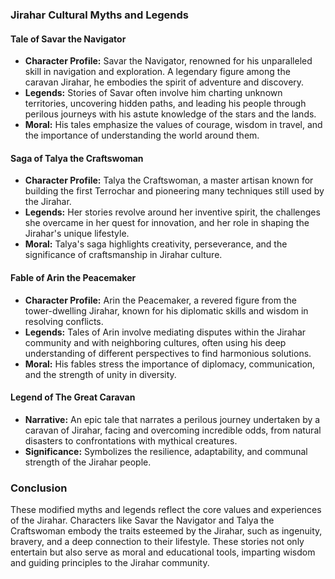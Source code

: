 ### Jirahar Cultural Myths and Legends

#### Tale of Savar the Navigator
- **Character Profile:** Savar the Navigator, renowned for his unparalleled skill in navigation and exploration. A legendary figure among the caravan Jirahar, he embodies the spirit of adventure and discovery.
- **Legends:** Stories of Savar often involve him charting unknown territories, uncovering hidden paths, and leading his people through perilous journeys with his astute knowledge of the stars and the lands.
- **Moral:** His tales emphasize the values of courage, wisdom in travel, and the importance of understanding the world around them.

#### Saga of Talya the Craftswoman
- **Character Profile:** Talya the Craftswoman, a master artisan known for building the first Terrochar and pioneering many techniques still used by the Jirahar.
- **Legends:** Her stories revolve around her inventive spirit, the challenges she overcame in her quest for innovation, and her role in shaping the Jirahar's unique lifestyle.
- **Moral:** Talya's saga highlights creativity, perseverance, and the significance of craftsmanship in Jirahar culture.

#### Fable of Arin the Peacemaker
- **Character Profile:** Arin the Peacemaker, a revered figure from the tower-dwelling Jirahar, known for his diplomatic skills and wisdom in resolving conflicts.
- **Legends:** Tales of Arin involve mediating disputes within the Jirahar community and with neighboring cultures, often using his deep understanding of different perspectives to find harmonious solutions.
- **Moral:** His fables stress the importance of diplomacy, communication, and the strength of unity in diversity.

#### Legend of The Great Caravan
- **Narrative:** An epic tale that narrates a perilous journey undertaken by a caravan of Jirahar, facing and overcoming incredible odds, from natural disasters to confrontations with mythical creatures.
- **Significance:** Symbolizes the resilience, adaptability, and communal strength of the Jirahar people.

### Conclusion
These modified myths and legends reflect the core values and experiences of the Jirahar. Characters like Savar the Navigator and Talya the Craftswoman embody the traits esteemed by the Jirahar, such as ingenuity, bravery, and a deep connection to their lifestyle. These stories not only entertain but also serve as moral and educational tools, imparting wisdom and guiding principles to the Jirahar community.